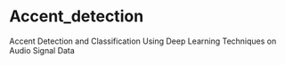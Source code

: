 # Accent_detection
Accent Detection and Classification Using Deep  Learning Techniques on Audio Signal Data
